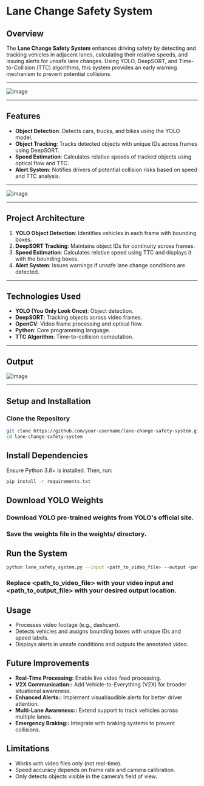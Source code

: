# Lane Change Safety System

## Overview
The **Lane Change Safety System** enhances driving safety by detecting and tracking vehicles in adjacent lanes, calculating their relative speeds, and issuing alerts for unsafe lane changes. Using YOLO, DeepSORT, and Time-to-Collision (TTC) algorithms, this system provides an early warning mechanism to prevent potential collisions.

---
![image](https://github.com/user-attachments/assets/a420daf0-63b6-4545-bf2f-e3b1d7d65fe1)
___

## Features
- **Object Detection**: Detects cars, trucks, and bikes using the YOLO model.
- **Object Tracking**: Tracks detected objects with unique IDs across frames using DeepSORT.
- **Speed Estimation**: Calculates relative speeds of tracked objects using optical flow and TTC.
- **Alert System**: Notifies drivers of potential collision risks based on speed and TTC analysis.


___
![image](https://github.com/user-attachments/assets/dfe15d0b-ab84-4ec6-8f65-b83daac45634)
___


## Project Architecture
1. **YOLO Object Detection**: Identifies vehicles in each frame with bounding boxes.
2. **DeepSORT Tracking**: Maintains object IDs for continuity across frames.
3. **Speed Estimation**: Calculates relative speed using TTC and displays it with the bounding boxes.
4. **Alert System**: Issues warnings if unsafe lane change conditions are detected.

---

## Technologies Used
- **YOLO (You Only Look Once)**: Object detection.
- **DeepSORT**: Tracking objects across video frames.
- **OpenCV**: Video frame processing and optical flow.
- **Python**: Core programming language.
- **TTC Algorithm**: Time-to-collision computation.

---

## Output
![image](https://github.com/user-attachments/assets/aaa13ff0-2ed8-4853-8ec4-6e01831d289f)

___

## Setup and Installation

### Clone the Repository
```bash
git clone https://github.com/your-username/lane-change-safety-system.git
cd lane-change-safety-system
```


## Install Dependencies
 Ensure Python 3.8+ is installed. Then, run:
```bash
pip install -r requirements.txt
```

## Download YOLO Weights
### Download YOLO pre-trained weights from YOLO's official site.
### Save the weights file in the weights/ directory.

## Run the System
```bash
python lane_safety_system.py --input <path_to_video_file> --output <path_to_output_file>
```
### Replace <path_to_video_file> with your video input and <path_to_output_file> with your desired output location.

## Usage
- Processes video footage (e.g., dashcam).
- Detects vehicles and assigns bounding boxes with unique IDs and speed labels.
- Displays alerts in unsafe conditions and outputs the annotated video.

## Future Improvements
- **Real-Time Processing:** Enable live video feed processing.
- **V2X Communication::** Add Vehicle-to-Everything (V2X) for broader situational awareness.
- **Enhanced Alerts::** Implement visual/audible alerts for better driver attention.
- **Multi-Lane Awareness::** Extend support to track vehicles across multiple lanes.
- **Emergency Braking::** Integrate with braking systems to prevent collisions.

## Limitations
- Works with video files only (not real-time).
- Speed accuracy depends on frame rate and camera calibration.
- Only detects objects visible in the camera’s field of view.
























